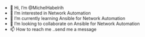 - 👋 Hi, I’m @MichelHabelrih
- 👀 I’m interested in Network Automation
- 🌱 I’m currently learning Ansible for Network Automation
- 💞️ I’m looking to collaborate on Ansible for Network Automation
- 📫 How to reach me ..send me a message

<!---
MichelHabelrih/MichelHabelrih is a ✨ special ✨ repository because its `README.md` (this file) appears on your GitHub profile.
You can click the Preview link to take a look at your changes.
--->
